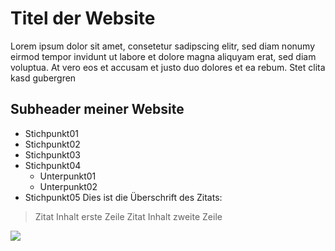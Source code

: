 # Titel der Website
Lorem ipsum dolor sit amet, consetetur sadipscing elitr, sed diam nonumy eirmod tempor invidunt ut labore et dolore magna aliquyam erat, sed diam voluptua. At vero eos et accusam et justo duo dolores et ea rebum. Stet clita kasd gubergren
## Subheader meiner Website
* Stichpunkt01
* Stichpunkt02
* Stichpunkt03
* Stichpunkt04
	* Unterpunkt01
	* Unterpunkt02
* Stichpunkt05
Dies ist die Überschrift des Zitats:
> Zitat Inhalt erste Zeile
> Zitat Inhalt zweite Zeile



<img src="https://cdn.pixabay.com/photo/2016/02/19/11/19/computer-1209641_960_720.jpg"/>